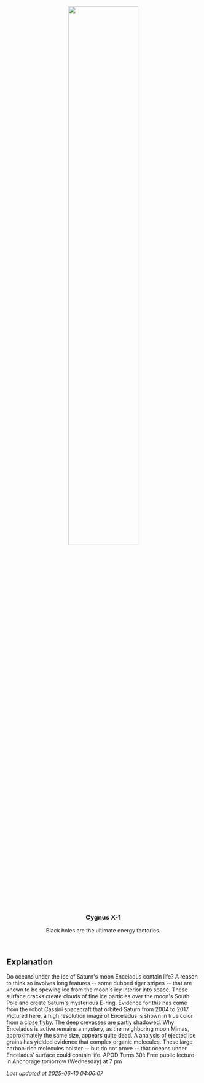 <p align='center'>
    <img src='https://apod.nasa.gov/apod/image/2506/EnceladusTrue_Cassini_960.jpg' width='60%' />
    <h3 align="center">Cygnus X-1</h3>
    <p align="center">Black holes are the ultimate energy factories.</p>
</p>
<br/>

Explanation
--
Do oceans under the ice of Saturn's moon Enceladus contain life?  A reason to think so involves  long features -- some dubbed tiger stripes -- that are known to be spewing ice from the moon's icy interior into space. These surface cracks create clouds of fine ice particles over the moon's South Pole and create  Saturn's mysterious E-ring.  Evidence for this has come from the robot Cassini spacecraft that orbited Saturn from 2004 to 2017.  Pictured here, a high resolution image of Enceladus is shown in true color from a close flyby.  The deep crevasses are partly shadowed.  Why Enceladus is active remains a mystery, as the neighboring moon Mimas, approximately the same size, appears quite dead. A analysis of ejected ice grains has yielded evidence that complex organic molecules. These large carbon-rich molecules bolster -- but do not prove -- that oceans under Enceladus' surface could contain life.   APOD Turns 30!: Free public lecture in Anchorage tomorrow (Wednesday) at 7 pm


*Last updated at 2025-06-10 04:06:07*
